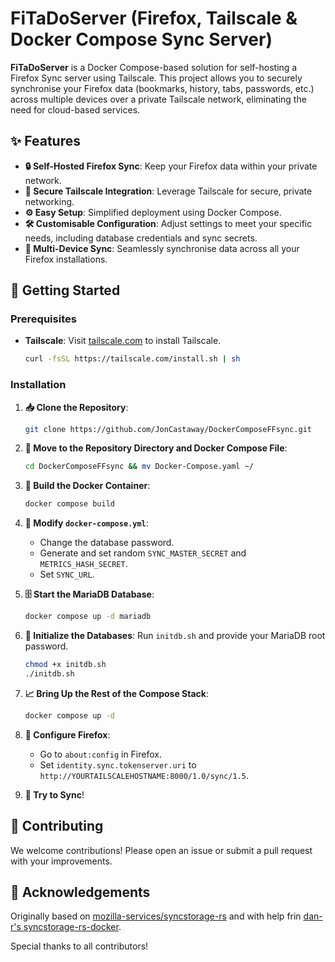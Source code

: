 # FiTaDoServer (Firefox, Tailscale & Docker Compose Sync Server)

**FiTaDoServer** is a Docker Compose-based solution for self-hosting a Firefox Sync server using Tailscale. This project allows you to securely synchronise your Firefox data (bookmarks, history, tabs, passwords, etc.) across multiple devices over a private Tailscale network, eliminating the need for cloud-based services.

## ✨ Features

- **🔒 Self-Hosted Firefox Sync**: Keep your Firefox data within your private network.
- **🔐 Secure Tailscale Integration**: Leverage Tailscale for secure, private networking.
- **⚙️ Easy Setup**: Simplified deployment using Docker Compose.
- **🛠 Customisable Configuration**: Adjust settings to meet your specific needs, including database credentials and sync secrets.
- **📱 Multi-Device Sync**: Seamlessly synchronise data across all your Firefox installations.

## 🚀 Getting Started

### Prerequisites

- **Tailscale**: Visit [tailscale.com](https://tailscale.com/download) to install Tailscale.

    ```sh
    curl -fsSL https://tailscale.com/install.sh | sh
    ```

### Installation

1. **📥 Clone the Repository**:
    ```sh
    git clone https://github.com/JonCastaway/DockerComposeFFsync.git
    ```

2. **📂 Move to the Repository Directory and Docker Compose File**:
    ```sh
    cd DockerComposeFFsync && mv Docker-Compose.yaml ~/
    ```

3. **🔧 Build the Docker Container**:
    ```sh
    docker compose build
    ```

4. **📝 Modify `docker-compose.yml`**:
    - Change the database password.
    - Generate and set random `SYNC_MASTER_SECRET` and `METRICS_HASH_SECRET`.
    - Set `SYNC_URL`.

5. **🗄 Start the MariaDB Database**:
    ```sh
    docker compose up -d mariadb
    ```

6. **🔧 Initialize the Databases**: Run `initdb.sh` and provide your MariaDB root password.
    ```sh
    chmod +x initdb.sh
    ./initdb.sh
    ```

7. **📈 Bring Up the Rest of the Compose Stack**:
    ```sh
    docker compose up -d
    ```

8. **🦊 Configure Firefox**:
    - Go to `about:config` in Firefox.
    - Set `identity.sync.tokenserver.uri` to `http://YOURTAILSCALEHOSTNAME:8000/1.0/sync/1.5`.

9. **🚀 Try to Sync**!

## 🤝 Contributing

We welcome contributions! Please open an issue or submit a pull request with your improvements.

## 📝 Acknowledgements

Originally based on [mozilla-services/syncstorage-rs](https://github.com/mozilla-services/syncstorage-rs) and with help frin [dan-r's syncstorage-rs-docker](https://github.com/dan-r/syncstorage-rs-docker).

Special thanks to all contributors!
